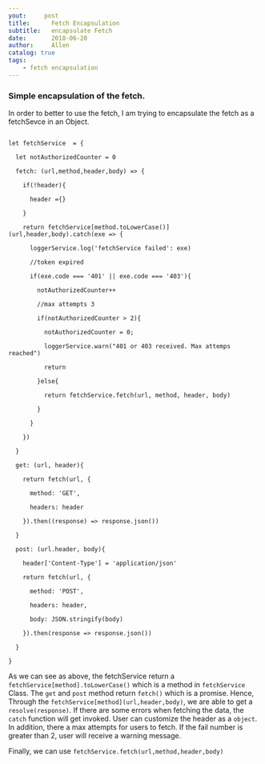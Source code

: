```yaml
---
yout:     post
title:      Fetch Encapsulation
subtitle:   encapsulate Fetch
date:       2018-06-20
author:     Allen
catalog: true
tags:
    - fetch encapsulation
---
```


### Simple encapsulation of the fetch.



In order to better to use the fetch, I am trying to encapsulate the fetch as a fetchSevce in an Object. 

```

let fetchService  = {

  let notAuthorizedCounter = 0

  fetch: (url,method,header,body) => {

    if(!header){

      header ={}

    }

    return fetchService[method.toLowerCase()](url,header,body).catch(exe => {

      loggerService.log('fetchService failed': exe)

      //token expired 

      if(exe.code === '401' || exe.code === '403'){

        notAuthorizedCounter++

        //max attempts 3

        if(notAuthorizedCounter > 2){

          notAuthorizedCounter = 0;

          loggerService.warn("401 or 403 received. Max attemps reached")

          return

        }else{

          return fetchService.fetch(url, method, header, body)

        }

      }

    })

  }

  get: (url, header){

    return fetch(url, {

      method: 'GET',

      headers: header

    }).then((response) => response.json())

  }

  post: (url.header, body){

    header['Content-Type'] = 'application/json'

    return fetch(url, {

      method: 'POST',

      headers: header,

      body: JSON.stringify(body)

    }).then(response => response.json())

  }

}

```

As we can see as above, the fetchService return a `fetchService[method].toLowerCase()` which is a method in `fetchService` Class. The `get` and `post` method return `fetch()` which is a promise. Hence, Through the `fetchService[method](url,header,body)`, we are able to get a `resolve(response)`. If there are some errors when fetching the data, the `catch` function will get invoked. User can customize the header as a `object`. In addition, there a max attempts for users to fetch. If the fail number is greater than 2, user will receive a warning message. 



Finally, we can use `fetchService.fetch(url,method,header,body)`
